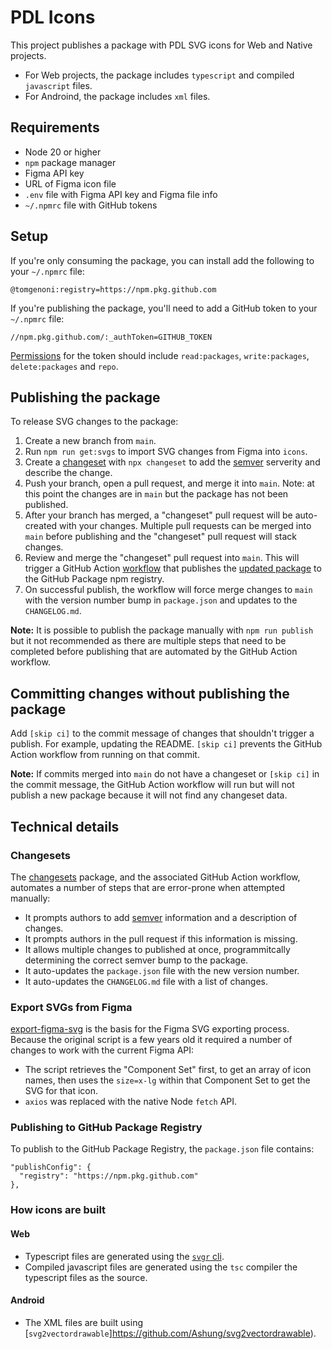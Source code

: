 # PDL Icons

This project publishes a package with PDL SVG icons for Web and Native projects.

- For Web projects, the package includes `typescript` and compiled `javascript` files.
- For Androind, the package includes `xml` files.

## Requirements

 - Node 20 or higher
 - `npm` package manager
 - Figma API key
 - URL of Figma icon file
 - `.env` file with Figma API key and Figma file info
 - `~/.npmrc` file with GitHub tokens

## Setup

If you're only consuming the package, you can install add the following to your `~/.npmrc` file:

```
@tomgenoni:registry=https://npm.pkg.github.com
```

If you're publishing the package, you'll need to add a GitHub token to your `~/.npmrc` file:

```
//npm.pkg.github.com/:_authToken=GITHUB_TOKEN
```

[Permissions](https://docs.github.com/en/packages/learn-github-packages/about-permissions-for-github-packages#about-scopes-and-permissions-for-package-registries) for the token should include `read:packages`, `write:packages`, `delete:packages` and `repo`.


## Publishing the package

To release SVG changes to the package:

1. Create a new branch from `main`.
2. Run `npm run get:svgs` to import SVG changes from Figma into `icons`.
3. Create a [changeset](https://github.com/changesets/changesets/tree/main?tab=readme-ov-file) with `npx changeset` to add the [semver](https://semver.org/) serverity and describe the change.
4. Push your branch, open a pull request, and merge it into `main`. Note: at this point the changes are in `main` but the package has not been published.
5. After your branch has merged, a "changeset" pull request will be auto-created with your changes. Multiple pull requests can be merged into `main` before publishing and the "changeset" pull request will stack changes.
6. Review and merge the "changeset" pull request into `main`. This will trigger a GitHub Action [workflow](https://github.com/tomgenoni/pdl-icons/blob/main/.github/workflows/release.yml) that publishes the [updated package](https://github.com/tomgenoni/pdl-icons/pkgs/npm/pdl-icons) to the GitHub Package npm registry.
7. On successful publish, the workflow will force merge changes to `main` with the version number bump in `package.json` and updates to the `CHANGELOG.md`.

**Note:** It is possible to publish the package manually with `npm run publish` but it not recommended as there are multiple steps that need to be completed before publishing that are automated by the GitHub Action workflow.

## Committing changes without publishing the package

Add `[skip ci]` to the commit message of changes that shouldn't trigger a publish. For example, updating the README. `[skip ci]` prevents the GitHub Action workflow from running on that commit.

**Note:** If commits merged into `main` do not have a changeset or `[skip ci]` in the commit message, the GitHub Action workflow will run but will not publish a new package because it will not find any changeset data.

## Technical details

### Changesets

The [changesets](https://github.com/changesets/changesets) package, and the associated GitHub Action workflow, automates a number of steps that are error-prone when attempted manually:

 - It prompts authors to add [semver](https://semver.org/) information and a description of changes.
 - It prompts authors in the pull request if this information is missing.
 - It allows multiple changes to published at once, programmitcally determining the correct semver bump to the package.
 - It auto-updates the `package.json` file with the new version number.
 - It auto-updates the `CHANGELOG.md` file with a list of changes.

### Export SVGs from Figma

[export-figma-svg](https://github.com/jacobtyq/export-figma-svg) is the basis for the Figma SVG exporting process. Because the original script is a few years old it required a number of changes to work with the current Figma API:

 - The script retrieves the "Component Set" first, to get an array of icon names, then uses the `size=x-lg` within that Component Set to get the SVG for that icon.
 - `axios` was replaced with the native Node `fetch` API.

### Publishing to GitHub Package Registry

To publish to the GitHub Package Registry, the `package.json` file contains:

```
"publishConfig": {
  "registry": "https://npm.pkg.github.com"
},
```

### How icons are built

#### Web

 - Typescript files are generated using the [`svgr` cli](https://react-svgr.com/).
 - Compiled javascript files are generated using the `tsc` compiler the typescript files as the source.

#### Android

 - The XML files are built using [`svg2vectordrawable`]https://github.com/Ashung/svg2vectordrawable).
